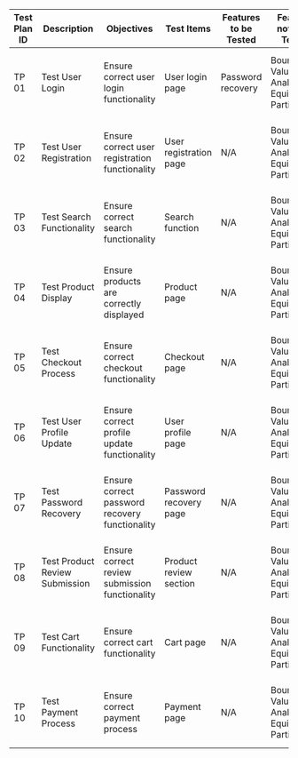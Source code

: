 | Test Plan ID | Description | Objectives | Test Items | Features to be Tested | Features not to be Tested | Test Techniques | Testing Tasks | Test Deliverables |
|--------------|-------------|------------|------------|-----------------------|---------------------------|-----------------|---------------|-------------------|
| TP 01   | Test User Login | Ensure correct user login functionality | User login page | Password recovery | Boundary Value Analysis, Equivalence Partitioning | Prepare test cases, Execute test cases, Log defects | Test cases, Test data, Defect report |
| TP 02   | Test User Registration | Ensure correct user registration functionality | User registration page | N/A | Boundary Value Analysis, Equivalence Partitioning | Prepare test cases, Execute test cases, Log defects | Test cases, Test data, Defect report |
| TP 03   | Test Search Functionality | Ensure correct search functionality | Search function | N/A | Boundary Value Analysis, Equivalence Partitioning | Prepare test cases, Execute test cases, Log defects | Test cases, Test data, Defect report |
| TP 04   | Test Product Display | Ensure products are correctly displayed | Product page | N/A | Boundary Value Analysis, Equivalence Partitioning | Prepare test cases, Execute test cases, Log defects | Test cases, Test data, Defect report |
| TP 05   | Test Checkout Process | Ensure correct checkout functionality | Checkout page | N/A | Boundary Value Analysis, Equivalence Partitioning | Prepare test cases, Execute test cases, Log defects | Test cases, Test data, Defect report |
| TP 06   | Test User Profile Update | Ensure correct profile update functionality | User profile page | N/A | Boundary Value Analysis, Equivalence Partitioning | Prepare test cases, Execute test cases, Log defects | Test cases, Test data, Defect report |
| TP 07   | Test Password Recovery | Ensure correct password recovery functionality | Password recovery page | N/A | Boundary Value Analysis, Equivalence Partitioning | Prepare test cases, Execute test cases, Log defects | Test cases, Test data, Defect report |
| TP 08   | Test Product Review Submission | Ensure correct review submission functionality | Product review section | N/A | Boundary Value Analysis, Equivalence Partitioning | Prepare test cases, Execute test cases, Log defects | Test cases, Test data, Defect report |
| TP 09   | Test Cart Functionality | Ensure correct cart functionality | Cart page | N/A | Boundary Value Analysis, Equivalence Partitioning | Prepare test cases, Execute test cases, Log defects | Test cases, Test data, Defect report |
| TP 10   | Test Payment Process | Ensure correct payment process | Payment page | N/A | Boundary Value Analysis, Equivalence Partitioning | Prepare test cases, Execute test cases, Log defects | Test cases, Test data, Defect report |
